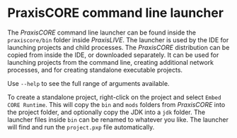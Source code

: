 # PraxisCORE command line launcher

The _PraxisCORE_ command line launcher can be found inside the `praxiscore/bin` folder inside
_PraxisLIVE_. The launcher is used by the IDE for launching projects and child processes.
The _PraxisCORE_ distribution can be copied from inside the IDE, or downloaded separately.
It can be used for launching projects from the command line, creating additional network
processes, and for creating standalone executable projects.

Use `--help` to see the full range of arguments available.

To create a standalone project, right-click on the project and select `Embed CORE Runtime`.
This will copy the `bin` and `mods` folders from _PraxisCORE_ into the project
folder, and optionally copy the JDK into a `jdk` folder. The launcher files inside `bin` can
be renamed to whatever you like. The launcher will find and run the `project.pxp` file automatically.